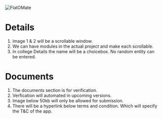 ![FlatOMate](https://user-images.githubusercontent.com/89502121/159217067-51e26acc-ef57-4b52-9f85-99ba471292ec.svg)

# Details

1. Image 1 & 2 will be a scrollable window.
2. We can have modules in the actual project and make each scrollable.
3. In college Details the name will be a choicebox. No random entity can be entered.

# Documents

1. The documents section is for verification.
2. Verfication will automated in upcoming versions. 
3. Image below 50kb will only be allowed for submission.
4. There will be a hyperlink below terms and condition. Which will specify the T&C of the app.
